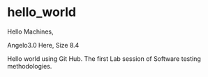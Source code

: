 # hello_world
Hello Machines,

Angelo3.0 Here, Size 8.4

Hello world using Git Hub. The first Lab session of Software testing methodologies.  
